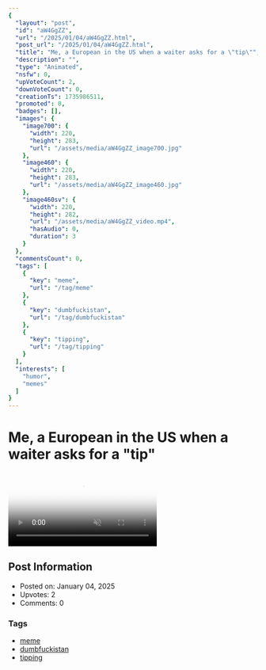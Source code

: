 ```yaml
---
{
  "layout": "post",
  "id": "aW4GgZZ",
  "url": "/2025/01/04/aW4GgZZ.html",
  "post_url": "/2025/01/04/aW4GgZZ.html",
  "title": "Me, a European in the US when a waiter asks for a \"tip\"",
  "description": "",
  "type": "Animated",
  "nsfw": 0,
  "upVoteCount": 2,
  "downVoteCount": 0,
  "creationTs": 1735986511,
  "promoted": 0,
  "badges": [],
  "images": {
    "image700": {
      "width": 220,
      "height": 283,
      "url": "/assets/media/aW4GgZZ_image700.jpg"
    },
    "image460": {
      "width": 220,
      "height": 283,
      "url": "/assets/media/aW4GgZZ_image460.jpg"
    },
    "image460sv": {
      "width": 220,
      "height": 282,
      "url": "/assets/media/aW4GgZZ_video.mp4",
      "hasAudio": 0,
      "duration": 3
    }
  },
  "commentsCount": 0,
  "tags": [
    {
      "key": "meme",
      "url": "/tag/meme"
    },
    {
      "key": "dumbfuckistan",
      "url": "/tag/dumbfuckistan"
    },
    {
      "key": "tipping",
      "url": "/tag/tipping"
    }
  ],
  "interests": [
    "humor",
    "memes"
  ]
}
---
```


# Me, a European in the US when a waiter asks for a "tip"

<video controls playsinline loop muted poster="/assets/media/aW4GgZZ_image460.jpg">
  <source src="/assets/media/aW4GgZZ_video.mp4" type="video/mp4">
  Your browser does not support the video tag.
</video>

## Post Information

- Posted on: January 04, 2025
- Upvotes: 2
- Comments: 0

### Tags

- [meme](/tag/meme)
- [dumbfuckistan](/tag/dumbfuckistan)
- [tipping](/tag/tipping)
